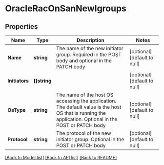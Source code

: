 # OracleRacOnSanNewIgroups

## Properties
Name | Type | Description | Notes
------------ | ------------- | ------------- | -------------
**Name** | **string** | The name of the new initiator group. Required in the POST body and optional in the PATCH body | [optional] [default to null]
**Initiators** | **[]string** |  | [optional] [default to null]
**OsType** | **string** | The name of the host OS accessing the application. The default value is the host OS that is running the application. Optional in the POST or PATCH body | [optional] [default to null]
**Protocol** | **string** | The protocol of the new initiator group. Optional in the POST or PATCH body | [optional] [default to null]

[[Back to Model list]](../README.md#documentation-for-models) [[Back to API list]](../README.md#documentation-for-api-endpoints) [[Back to README]](../README.md)


